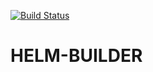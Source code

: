 [![Build Status](https://travis-ci.org/rmrbest/helm-builder.svg?branch=master)](https://travis-ci.org/rmrbest/helm-builder)

# HELM-BUILDER
